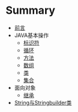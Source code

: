 # Summary

* [前言](README.md)
* JAVA基本操作
    * [标识符](JAVA基本操作/标识符.md)
    * [循环](JAVA基本操作/循环.md)
    * [方法](JAVA基本操作/方法.md)
    * [数组](JAVA基本操作/数组.md)
    * [类](JAVA基本操作/类.md)
    * [集合](JAVA基本操作/集合.md)
* 面向对象
    * [继承](面向对象/继承.md)
* [String与Stringbuilder类](stringyu-stringbuilder-lei.md)

